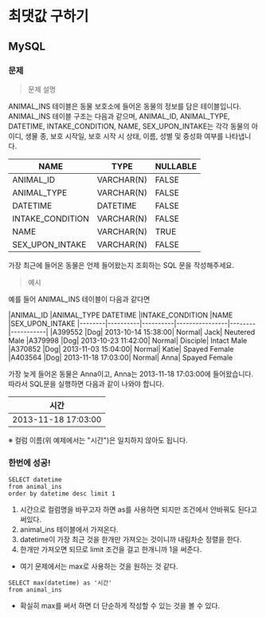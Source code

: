 # 최댓값 구하기
## MySQL
### 문제

> 문제 설명

ANIMAL_INS 테이블은 동물 보호소에 들어온 동물의 정보를 담은 테이블입니다. ANIMAL_INS 테이블 구조는 다음과 같으며, ANIMAL_ID, ANIMAL_TYPE, DATETIME, INTAKE_CONDITION, NAME, SEX_UPON_INTAKE는 각각 동물의 아이디, 생물 종, 보호 시작일, 보호 시작 시 상태, 이름, 성별 및 중성화 여부를 나타냅니다.

|NAME	|TYPE	|NULLABLE
|------|-----|--------|
|ANIMAL_ID|	VARCHAR(N)|	FALSE
|ANIMAL_TYPE|	VARCHAR(N)|	FALSE
|DATETIME	|DATETIME|	FALSE
|INTAKE_CONDITION|	VARCHAR(N)|	FALSE
|NAME	|VARCHAR(N)	|TRUE
|SEX_UPON_INTAKE|	VARCHAR(N)|	FALSE


가장 최근에 들어온 동물은 언제 들어왔는지 조회하는 SQL 문을 작성해주세요.

> 예시

예를 들어 ANIMAL_INS 테이블이 다음과 같다면

|ANIMAL_ID	|ANIMAL_TYPE	DATETIME	|INTAKE_CONDITION	|NAME	|SEX_UPON_INTAKE
|--------|----------|----------|----------------|--------|-----------|
|A399552	|Dog|	2013-10-14 15:38:00|	Normal|	Jack|	Neutered Male
|A379998	|Dog|	2013-10-23 11:42:00|	Normal|	Disciple|	Intact Male
|A370852	|Dog|	2013-11-03 15:04:00|	Normal|	Katie|	Spayed Female
|A403564	|Dog|	2013-11-18 17:03:00|    Normal|	Anna|	Spayed Female


가장 늦게 들어온 동물은 Anna이고, Anna는 2013-11-18 17:03:00에 들어왔습니다. 따라서 SQL문을 실행하면 다음과 같이 나와야 합니다.

|시간
|---|
|2013-11-18 17:03:00


※ 컬럼 이름(위 예제에서는 "시간")은 일치하지 않아도 됩니다.

### 한번에 성공!
```
SELECT datetime
from animal_ins
order by datetime desc limit 1
```
1. 시간으로 컬럼명을 바꾸고자 하면 as를 사용하면 되지만 조건에서 안바꿔도 된다고 써있다.
2. animal_ins 테이블에서 가져온다.
3. datetime이 가장 최근 것을 한개만 가져오는 것이니까 내림차순 정렬을 한다.
4. 한개만 가져오면 되므로 limit 조건을 걸고 한개니까 1을 써준다.
- 여기 문제에서는 max로 사용하는 것을 원하는 것 같다.

```
SELECT max(datetime) as '시간'
from animal_ins
```
- 확실히 max를 써서 하면 더 단순하게 작성할 수 있는 것을 볼 수 있다.
